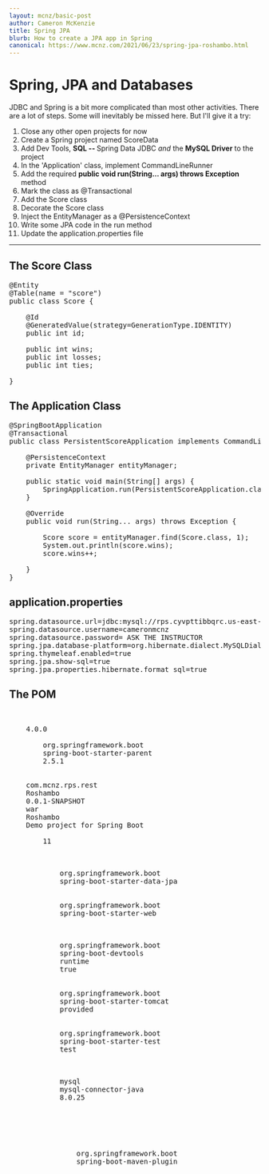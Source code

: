 ```yaml
---
layout: mcnz/basic-post
author: Cameron McKenzie
title: Spring JPA
blurb: How to create a JPA app in Spring
canonical: https://www.mcnz.com/2021/06/23/spring-jpa-roshambo.html
---
```


# Spring, JPA and Databases

JDBC and Spring is a bit more complicated than most other activities. There are a lot of steps. Some will inevitably be missed here. But I'll give it a try:

1. Close any other open projects for now
2. Create a Spring project named ScoreData
4. Add Dev Tools, <b>SQL -- </b> Spring Data JDBC <i>and</i> the <b>MySQL Driver</b> to the project
5. In the 'Application' class, implement CommandLineRunner
6. Add the required <b>public void run(String... args) throws Exception</b> method
7. Mark the class as @Transactional
8. Add the Score class
9. Decorate the Score class
10. Inject the EntityManager as a @PersistenceContext
11. Write some JPA code in the run method
12. Update the application.properties file


<hr/>

## The Score Class

<pre>
@Entity
@Table(name = "score")
public class Score {

	@Id 
	@GeneratedValue(strategy=GenerationType.IDENTITY)
	public int id;

	public int wins;
	public int losses;
	public int ties;
	
}
</pre>


## The Application Class

<pre>
@SpringBootApplication
@Transactional
public class PersistentScoreApplication implements CommandLineRunner {
	
	@PersistenceContext
	private EntityManager entityManager;

	public static void main(String[] args) {
		SpringApplication.run(PersistentScoreApplication.class, args);
	}

	@Override
	public void run(String... args) throws Exception {
	
		Score score = entityManager.find(Score.class, 1);
		System.out.println(score.wins);
		score.wins++;
		
	}
}
</pre>

## application.properties

<pre>
spring.datasource.url=jdbc:mysql://rps.cyvpttibbqrc.us-east-1.rds.amazonaws.com/ROSHAMBO
spring.datasource.username=cameronmcnz
spring.datasource.password= ASK THE INSTRUCTOR
spring.jpa.database-platform=org.hibernate.dialect.MySQLDialect
spring.thymeleaf.enabled=true
spring.jpa.show-sql=true
spring.jpa.properties.hibernate.format_sql=true
</pre>

## The POM

<pre>
<?xml version="1.0" encoding="UTF-8"?>
<project xmlns="http://maven.apache.org/POM/4.0.0"
	xmlns:xsi="http://www.w3.org/2001/XMLSchema-instance"
	xsi:schemaLocation="http://maven.apache.org/POM/4.0.0 https://maven.apache.org/xsd/maven-4.0.0.xsd">
	<modelVersion>4.0.0</modelVersion>
	<parent>
		<groupId>org.springframework.boot</groupId>
		<artifactId>spring-boot-starter-parent</artifactId>
		<version>2.5.1</version>
		<relativePath /> <!-- lookup parent from repository -->
	</parent>
	<groupId>com.mcnz.rps.rest</groupId>
	<artifactId>Roshambo</artifactId>
	<version>0.0.1-SNAPSHOT</version>
	<packaging>war</packaging>
	<name>Roshambo</name>
	<description>Demo project for Spring Boot</description>
	<properties>
		<java.version>11</java.version>
	</properties>
	<dependencies>
		<dependency>
			<groupId>org.springframework.boot</groupId>
			<artifactId>spring-boot-starter-data-jpa</artifactId>
		</dependency>
		<dependency>
			<groupId>org.springframework.boot</groupId>
			<artifactId>spring-boot-starter-web</artifactId>
		</dependency>

		<dependency>
			<groupId>org.springframework.boot</groupId>
			<artifactId>spring-boot-devtools</artifactId>
			<scope>runtime</scope>
			<optional>true</optional>
		</dependency>
		<dependency>
			<groupId>org.springframework.boot</groupId>
			<artifactId>spring-boot-starter-tomcat</artifactId>
			<scope>provided</scope>
		</dependency>
		<dependency>
			<groupId>org.springframework.boot</groupId>
			<artifactId>spring-boot-starter-test</artifactId>
			<scope>test</scope>
		</dependency>
		<!-- https://mvnrepository.com/artifact/mysql/mysql-connector-java -->
		<dependency>
			<groupId>mysql</groupId>
			<artifactId>mysql-connector-java</artifactId>
			<version>8.0.25</version>
		</dependency>
	</dependencies>

	<build>
		<plugins>
			<plugin>
				<groupId>org.springframework.boot</groupId>
				<artifactId>spring-boot-maven-plugin</artifactId>
			</plugin>
		</plugins>
	</build>

</project>

</pre>
